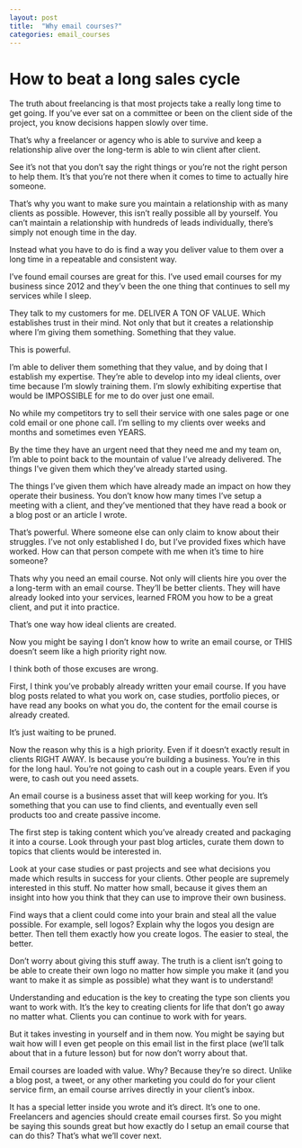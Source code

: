 ```yaml
---
layout: post
title:  "Why email courses?"
categories: email_courses
---
```



# How to beat a long sales cycle

The truth about freelancing is that most projects take a really long time to get going. If you’ve ever sat on a committee or been on the client side of the project, you know decisions happen slowly over time.

That’s why a freelancer or agency who is able to survive and keep a relationship alive over the long-term is able to win client after client. 

See it’s not that you don’t say the right things or you’re not the right person to help them. It’s that you’re not there when it comes to time to actually hire someone. 

That’s why you want to make sure you maintain a relationship with as many clients as possible. However, this isn’t really possible all by yourself. You can’t maintain a relationship with hundreds of leads individually, there’s simply not enough time in the day. 

Instead what you have to do is find a way you deliver value to them over a long time in a repeatable and consistent way. 

I’ve found email courses are great for this. I’ve used email courses for my business since 2012 and they’v been the one thing that continues to sell my services while I sleep.

They talk to my customers for me. DELIVER A TON OF VALUE. Which establishes trust in their mind. Not only that but it creates a relationship where I’m giving them something. Something that they value. 

This is powerful. 

I’m able to deliver them something that they value, and by doing that I establish my expertise. They’re able to develop into my ideal clients, over time because I’m slowly training them. I’m slowly exhibiting expertise that would be IMPOSSIBLE for me to do over just one email. 

No while my competitors try to sell their service with one sales page or one cold email or one phone call. I’m selling to my clients over weeks and months and sometimes even YEARS. 

By the time they have an urgent need that they need me and my team on, I’m able to point back to the mountain of value I’ve already delivered. The things I’ve given them which they’ve already started using. 

The things I’ve given them which have already made an impact on how they operate their business. You don’t know how many times I’ve setup a meeting with a client, and they’ve mentioned that they have read a book or a blog post or an article I wrote. 

That’s powerful. Where someone else can only claim to know about their struggles. I’ve not only established I do, but I’ve provided fixes which have worked. How can that person compete with me when it’s time to hire someone?

Thats why you need an email course. Not only will clients hire you over the a long-term with an email course. They’ll be better clients. They will have already looked into your services, learned FROM you how to be a great client, and put it into practice. 

That’s one way how ideal clients are created. 

Now you might be saying I don’t know how to write an email course, or THIS doesn’t seem like a high priority right now.

I think both of those excuses are wrong.

First, I think you’ve probably already written your email course. If you have blog posts related to what you work on, case studies, portfolio pieces, or have read any books on what you do, the content for the email course is already created. 

It’s just waiting to be pruned. 

Now the reason why this is a high priority. Even if it doesn’t exactly result in clients RIGHT AWAY. Is because you’re building a business. You’re in this for the long haul. You’re not going to cash out in a couple years. Even if you were, to cash out you need assets. 

An email course is a business asset that will keep working for you. It’s something that you can use to find clients, and eventually even sell products too and create passive income. 

The first step is taking content which you’ve already created and packaging it into a course. Look through your past blog articles, curate them down to topics that clients would be interested in. 

Look at your case studies or past projects and see what decisions you made which results in success for your clients. Other people are supremely interested in this stuff. No matter how small, because it gives them an insight into how you think that they can use to improve their own business. 

Find ways that a client could come into your brain and steal all the value possible. For example, sell logos? Explain why the logos you  design are better. Then tell them exactly how you create logos. The easier to steal, the better. 

Don’t worry about giving this stuff away. The truth is a client isn’t going to be able to create their own logo no matter how simple you make it (and you want to make it as simple as possible) what they want is to understand!

Understanding and education is the key to creating the type son clients you want to work with. It’s the key to creating clients for life that don’t go away no matter what. Clients you can continue to work with for years. 

But it takes investing in yourself and in them now. You might be saying but wait how will I even get people on this email list in the first place (we’ll talk about that in a future lesson) but for now don’t worry about that. 

Email courses are loaded with value. Why? Because they’re so direct. Unlike a blog post, a tweet, or any other marketing you could do for your client service firm, an email course arrives directly in your client’s inbox. 

It has a special letter inside you wrote and it’s direct. It’s one to one. Freelancers and agencies should create email courses first. So you might be saying this sounds great but how exactly do I setup an email course that can do this? That’s what we’ll cover next.